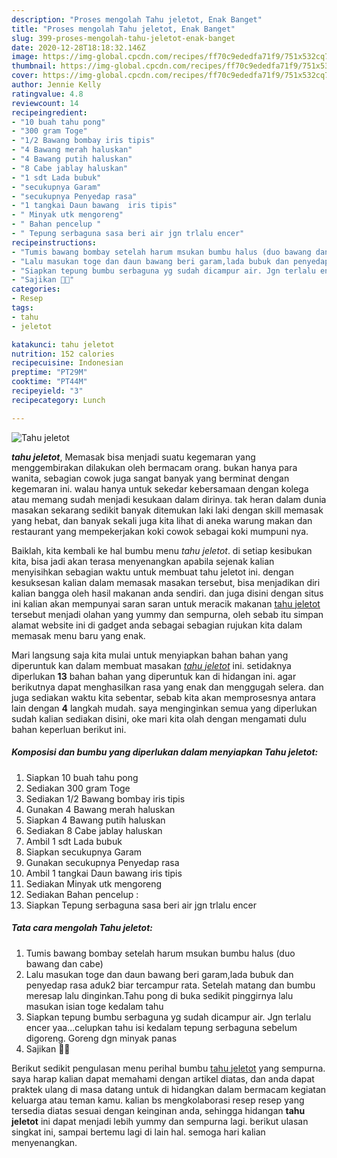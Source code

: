 ```yaml
---
description: "Proses mengolah Tahu jeletot, Enak Banget"
title: "Proses mengolah Tahu jeletot, Enak Banget"
slug: 399-proses-mengolah-tahu-jeletot-enak-banget
date: 2020-12-28T18:18:32.146Z
image: https://img-global.cpcdn.com/recipes/ff70c9ededfa71f9/751x532cq70/tahu-jeletot-foto-resep-utama.jpg
thumbnail: https://img-global.cpcdn.com/recipes/ff70c9ededfa71f9/751x532cq70/tahu-jeletot-foto-resep-utama.jpg
cover: https://img-global.cpcdn.com/recipes/ff70c9ededfa71f9/751x532cq70/tahu-jeletot-foto-resep-utama.jpg
author: Jennie Kelly
ratingvalue: 4.8
reviewcount: 14
recipeingredient:
- "10 buah tahu pong"
- "300 gram Toge"
- "1/2 Bawang bombay iris tipis"
- "4 Bawang merah haluskan"
- "4 Bawang putih haluskan"
- "8 Cabe jablay haluskan"
- "1 sdt Lada bubuk"
- "secukupnya Garam"
- "secukupnya Penyedap rasa"
- "1 tangkai Daun bawang  iris tipis"
- " Minyak utk mengoreng"
- " Bahan pencelup "
- " Tepung serbaguna sasa beri air jgn trlalu encer"
recipeinstructions:
- "Tumis bawang bombay setelah harum msukan bumbu halus (duo bawang dan cabe)"
- "Lalu masukan toge dan daun bawang beri garam,lada bubuk dan penyedap rasa aduk2 biar tercampur rata. Setelah matang dan bumbu meresap lalu dinginkan.Tahu pong di buka sedikit pinggirnya lalu masukan isian toge kedalam tahu"
- "Siapkan tepung bumbu serbaguna yg sudah dicampur air. Jgn terlalu encer yaa...celupkan tahu isi kedalam tepung serbaguna sebelum digoreng. Goreng dgn minyak panas"
- "Sajikan 🤤🤩"
categories:
- Resep
tags:
- tahu
- jeletot

katakunci: tahu jeletot 
nutrition: 152 calories
recipecuisine: Indonesian
preptime: "PT29M"
cooktime: "PT44M"
recipeyield: "3"
recipecategory: Lunch

---
```



![Tahu jeletot](https://img-global.cpcdn.com/recipes/ff70c9ededfa71f9/751x532cq70/tahu-jeletot-foto-resep-utama.jpg)

<b><i>tahu jeletot</i></b>, Memasak bisa menjadi suatu kegemaran yang menggembirakan dilakukan oleh bermacam orang. bukan hanya para wanita, sebagian cowok juga sangat banyak yang berminat dengan kegemaran ini. walau hanya untuk sekedar kebersamaan dengan kolega atau memang sudah menjadi kesukaan dalam dirinya. tak heran dalam dunia masakan sekarang sedikit banyak ditemukan laki laki dengan skill memasak yang hebat, dan banyak sekali juga kita lihat di aneka warung makan dan restaurant yang mempekerjakan koki cowok sebagai koki mumpuni nya.



Baiklah, kita kembali ke hal bumbu menu <i>tahu jeletot</i>. di setiap kesibukan kita, bisa jadi akan terasa menyenangkan apabila sejenak kalian menyisihkan sebagian waktu untuk membuat tahu jeletot ini. dengan kesuksesan kalian dalam memasak masakan tersebut, bisa menjadikan diri kalian bangga oleh hasil makanan anda sendiri. dan juga disini dengan situs ini kalian akan mempunyai saran saran untuk meracik makanan <u>tahu jeletot</u> tersebut menjadi olahan yang yummy dan sempurna, oleh sebab itu simpan alamat website ini di gadget anda sebagai sebagian rujukan kita dalam memasak menu baru yang enak.


Mari langsung saja kita mulai untuk menyiapkan bahan bahan yang diperuntuk kan dalam membuat masakan <u><i>tahu jeletot</i></u> ini. setidaknya diperlukan <b>13</b> bahan bahan yang diperuntuk kan di hidangan ini. agar berikutnya dapat menghasilkan rasa yang enak dan menggugah selera. dan juga sediakan waktu kita sebentar, sebab kita akan memprosesnya antara lain dengan <b>4</b> langkah mudah. saya menginginkan semua yang diperlukan sudah kalian sediakan disini, oke mari kita olah dengan mengamati dulu bahan keperluan berikut ini.

<!--inarticleads1-->

##### Komposisi dan bumbu yang diperlukan dalam menyiapkan Tahu jeletot:

1. Siapkan 10 buah tahu pong
1. Sediakan 300 gram Toge
1. Sediakan 1/2 Bawang bombay iris tipis
1. Gunakan 4 Bawang merah haluskan
1. Siapkan 4 Bawang putih haluskan
1. Sediakan 8 Cabe jablay haluskan
1. Ambil 1 sdt Lada bubuk
1. Siapkan secukupnya Garam
1. Gunakan secukupnya Penyedap rasa
1. Ambil 1 tangkai Daun bawang  iris tipis
1. Sediakan  Minyak utk mengoreng
1. Sediakan  Bahan pencelup :
1. Siapkan  Tepung serbaguna sasa beri air jgn trlalu encer




<!--inarticleads2-->

##### Tata cara mengolah Tahu jeletot:

1. Tumis bawang bombay setelah harum msukan bumbu halus (duo bawang dan cabe)
1. Lalu masukan toge dan daun bawang beri garam,lada bubuk dan penyedap rasa aduk2 biar tercampur rata. Setelah matang dan bumbu meresap lalu dinginkan.Tahu pong di buka sedikit pinggirnya lalu masukan isian toge kedalam tahu
1. Siapkan tepung bumbu serbaguna yg sudah dicampur air. Jgn terlalu encer yaa...celupkan tahu isi kedalam tepung serbaguna sebelum digoreng. Goreng dgn minyak panas
1. Sajikan 🤤🤩




Berikut sedikit pengulasan menu perihal bumbu <u>tahu jeletot</u> yang sempurna. saya harap kalian dapat memahami dengan artikel diatas, dan anda dapat praktek ulang di masa datang untuk di hidangkan dalam bermacam kegiatan keluarga atau teman kamu. kalian bs mengkolaborasi resep resep yang tersedia diatas sesuai dengan keinginan anda, sehingga hidangan <b>tahu jeletot</b> ini dapat menjadi lebih yummy dan sempurna lagi. berikut ulasan singkat ini, sampai bertemu lagi di lain hal. semoga hari kalian menyenangkan.
